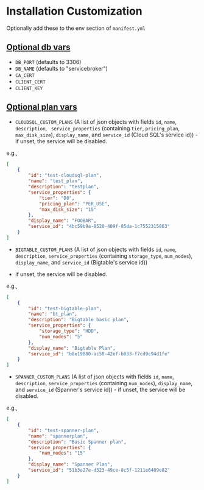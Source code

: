 # Installation Customization

Optionally add these to the env section of `manifest.yml`

## [Optional db vars](#optional-db)

* `DB_PORT` (defaults to 3306)
* `DB_NAME` (defaults to "servicebroker")
* `CA_CERT`
* `CLIENT_CERT`
* `CLIENT_KEY`

## [Optional plan vars](#optional-plan)

* `CLOUDSQL_CUSTOM_PLANS` (A list of json objects with fields `id`, `name`, `description`, `
service_properties` (containing `tier`, `pricing_plan`, `max_disk_size`), `display_name`, and `service_id` 
(Cloud SQL's service id)) - if unset, the service will be disabled. 

e.g.,

```json
[
    {
        "id": "test-cloudsql-plan",
        "name": "test_plan",
        "description": "testplan",
        "service_properties": {
            "tier": "D8",
            "pricing_plan": "PER_USE",
            "max_disk_size": "15"
        },
        "display_name": "FOOBAR",
        "service_id": "4bc59b9a-8520-409f-85da-1c7552315863"
    }
]
```
* `BIGTABLE_CUSTOM_PLANS` (A list of json objects with fields `id`, `name`, `description`,
`service_properties` (containing `storage_type`, `num_nodes`), `display_name`, and `service_id` (Bigtable's service id)) 
- if unset, the service will be disabled. 

e.g.,

```json
[
    {
        "id": "test-bigtable-plan",
        "name": "bt_plan",
        "description": "Bigtable basic plan",
        "service_properties": {
            "storage_type": "HDD",
            "num_nodes": "5"
        },
        "display_name": "Bigtable Plan",
        "service_id": "b8e19880-ac58-42ef-b033-f7cd9c94d1fe"
    }
]
```
* `SPANNER_CUSTOM_PLANS` (A list of json objects with fields `id`, `name`, `description`, `service_properties` (containing 
`num_nodes`), `display_name`, and `service_id` (Spanner's service id)) - if unset, the service will be disabled. 

e.g.,

```json
[
    {
        "id": "test-spanner-plan",
        "name": "spannerplan",
        "description": "Basic Spanner plan",
        "service_properties": {
            "num_nodes": "15"
        },
        "display_name": "Spanner Plan",
        "service_id": "51b3e27e-d323-49ce-8c5f-1211e6409e82"
    }
]
```
